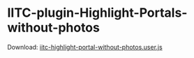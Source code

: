 # IITC-plugin-Highlight-Portals-without-photos

Download: [iitc-highlight-portal-without-photos.user.js
](https://raw.githubusercontent.com/piczkaczu/IITC-plugin-Highlight-Portals-without-photos/master/iitc-highlight-portal-without-photos.user.js)
